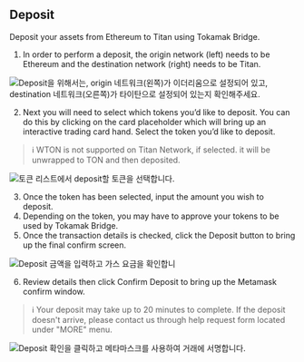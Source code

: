 ## Deposit
Deposit your assets from Ethereum to Titan using Tokamak Bridge.

1. In order to perform a deposit, the origin network (left) needs to be Ethereum and the destination network (right) needs to be Titan. 

![Deposit을 위해서는, origin 네트워크(왼쪽)가 이더리움으로 설정되어 있고, destination 네트워크(오른쪽)가 타이탄으로 설정되어 있는지 확인해주세요.](/image/deposit01.avif "Deposit을 위해서는, origin 네트워크(왼쪽)가 이더리움으로 설정되어 있고, destination 네트워크(오른쪽)가 타이탄으로 설정되어 있는지 확인해주세요.")

2. Next you will need to select which tokens you’d like to deposit. You can do this by clicking on the card placeholder which will bring up an interactive trading card hand. Select the token you’d like to deposit. 

> ℹ️ WTON is not supported on Titan Network, if selected. it will be unwrapped to TON and then deposited.

![토큰 리스트에서 deposit할 토큰을 선택합니다.](/image/deposit02.avif "토큰 리스트에서 deposit할 토큰을 선택합니다.")

3. Once the token has been selected, input the amount you wish to deposit. 
4. Depending on the token, you may have to approve your tokens to be used by Tokamak Bridge. 
5. Once the transaction details is checked, click the Deposit button to bring up the final confirm screen. 

![Deposit 금액을 입력하고 가스 요금을 확인합니](/image/deposit03.avif "Deposit 금액을 입력하고 가스 요금을 확인합니")

6. Review details then click Confirm Deposit to bring up the Metamask confirm window.  

> ℹ️ Your deposit may take up to 20 minutes to complete. If the deposit doesn't arrive, please contact us through help request form located under "MORE" menu.  

![Deposit 확인을 클릭하고 메타마스크를 사용하여 거래에 서명합니다.](/image/deposit04.avif "Deposit 확인을 클릭하고 메타마스크를 사용하여 거래에 서명합니다.")